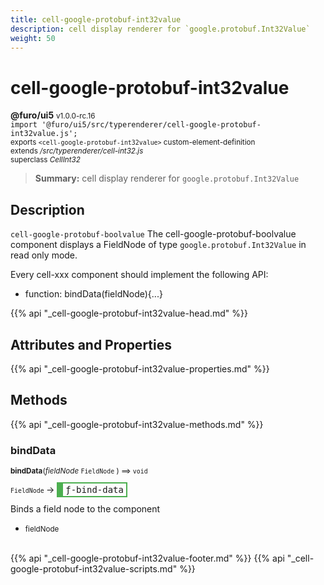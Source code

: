```yaml
---
title: cell-google-protobuf-int32value
description: cell display renderer for `google.protobuf.Int32Value`
weight: 50
---
```


# cell-google-protobuf-int32value
**@furo/ui5** <small>v1.0.0-rc.16</small>
<br>`import '@furo/ui5/src/typerenderer/cell-google-protobuf-int32value.js';`<small>
<br>exports `<cell-google-protobuf-int32value>` custom-element-definition
<br>extends */src/typerenderer/cell-int32.js*
<br>superclass *CellInt32*</small>

> **Summary:** cell display renderer for `google.protobuf.Int32Value`

## Description

`cell-google-protobuf-boolvalue`
The cell-google-protobuf-boolvalue component displays a FieldNode of type `google.protobuf.Int32Value` in read only mode.

Every cell-xxx component should implement the following API:
- function: bindData(fieldNode){...}

{{% api "_cell-google-protobuf-int32value-head.md" %}}

## Attributes and Properties
{{% api "_cell-google-protobuf-int32value-properties.md" %}}






## Methods
{{% api "_cell-google-protobuf-int32value-methods.md" %}}


### **bindData**
<small>**bindData**(*fieldNode* `FieldNode` ) ⟹ `void`</small>

<small>`FieldNode` </small> →
<span  style="border-width:2px 2px 2px 10px; border-style: solid;border-color:  rgb(76, 175, 80);font-family:monospace; padding:2px 4px;">ƒ-bind-data</span>

Binds a field node to the component

- <small>fieldNode </small>
<br><br>






{{% api "_cell-google-protobuf-int32value-footer.md" %}}
{{% api "_cell-google-protobuf-int32value-scripts.md" %}}
